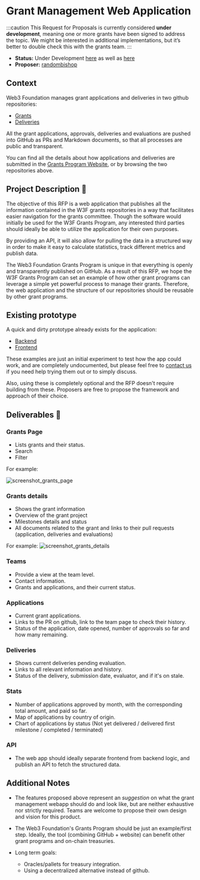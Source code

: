 # Grant Management Web Application

:::caution
This Request for Proposals is currently considered **under development**, meaning one or more grants have been signed to address the topic. We might be interested in additional implementations, but it’s better to double check this with the grants team.
:::

* **Status:** Under Development [here](https://github.com/w3f/Grants-Program/pull/1766) as well as [here](https://github.com/w3f/Grants-Program/pull/1765)
* **Proposer:** [randombishop](https://github.com/randombishop)


## Context

Web3 Foundation manages grant applications and deliveries in two github repositories:
* [Grants](https://github.com/w3f/Grants-Program)
* [Deliveries](https://github.com/w3f/Grant-Milestone-Delivery)

All the grant applications, approvals, deliveries and evaluations are pushed into GitHub as PRs and Markdown documents, so that all processes are public and transparent.

You can find all the details about how applications and deliveries are submitted in the [Grants Program Website](https://w3f.github.io/Grants-Program/), or by browsing the two repositories above.

## Project Description :page_facing_up: 

The objective of this RFP is a web application that publishes all the information contained in 
the W3F grants repositories in a way that facilitates easier navigation for the grants committee. Though the software would initially be used for the W3F Grants Program, any interested third parties should ideally be able to utilize the application for their own purposes. 

By providing an API, it will also allow for pulling the data in a structured way in order to make it easy to calculate statistics, track different metrics and publish data.

The Web3 Foundation Grants Program is unique in that everything is openly and transparently published on GitHub. As a result of this RFP, we hope the W3F Grants Program can set an example of how other grant programs can leverage a simple yet powerful process to manage their grants. Therefore, the web application and the structure of our repositories should be reusable by other grant programs.

## Existing prototype

A quick and dirty prototype already exists for the application:
- [Backend](https://github.com/w3f/w3f_grants_backend)
- [Frontend](https://github.com/w3f/w3f_grants_frontend)

These examples are just an initial experiment to test how the app could work, and are completely undocumented, but please feel free to [contact us](mailto:grants@web3.foundation) if you need help trying them out or to simply discuss.

Also, using these is completely optional and the RFP doesn't require building from these. Proposers are free to propose the framework and approach of their choice.

## Deliverables :nut_and_bolt:

### Grants Page

- Lists grants and their status.
- Search
- Filter

For example:

![screenshot_grants_page](https://github.com/keeganquigley/Grants-Program/assets/1389409/0eda6f0b-071d-4d44-9835-196167479c07)


### Grants details

- Shows the grant information
- Overview of the grant project
- Milestones details and status
- All documents related to the grant and links to their pull requests (application, deliveries and evaluations)

For example:
![screenshot_grants_details](https://github.com/keeganquigley/Grants-Program/assets/1389409/098962a3-249f-4fa5-8c03-9d0dbc7f32eb)


### Teams

- Provide a view at the team level.
- Contact information.
- Grants and applications, and their current status.

### Applications

- Current grant applications.
- Links to the PR on github, link to the team page to check their history.
- Status of the application, date opened, number of approvals so far and how many remaining.


### Deliveries

- Shows current deliveries pending evaluation.
- Links to all relevant information and history.
- Status of the delivery, submission date, evaluator, and if it's on stale.

### Stats

- Number of applications approved by month, with the corresponding total amount, and paid so far.
- Map of applications by country of origin.
- Chart of applications by status (Not yet delivered / delivered first milestone / completed / terminated)


### API

- The web app should ideally separate frontend from backend logic, and publish an API to fetch the structured data.


## Additional Notes

- The features proposed above represent an _suggestion_ on what the grant management webapp should do and look like, but are neither exhaustive nor strictly required. Teams are welcome to propose their own design and vision for this product.

- The Web3 Foundation's Grants Program should be just an example/first step. 
Ideally, the tool (combining GitHub + website) can benefit other grant programs and on-chain treasuries.

- Long term goals: 
  * Oracles/pallets for treasury integration.
  * Using a decentralized alternative instead of github.
